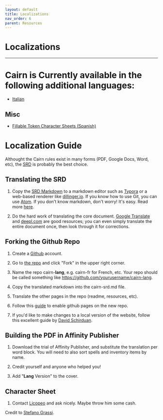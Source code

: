 ```yaml
---
layout: default
title: Localizations
nav_order: 6
parent: Resources
---
```


# Localizations
---

# Cairn is Currently available in the following additional languages:
- [Italian](https://idolofmanyhands.github.io/cairn-ita/)

## Misc
- [Fillable Token Character Sheets (Spanish)](https://drive.google.com/file/d/1J9rOVBWIsf1_SSvNou8lLPN2zIodQ-dy/view)

# Localization Guide
Althought the Cairn rules exist in many forms (PDF, Google Docs, Word, etc), the [SRD](https://cairnrpg.comcairn-srd.html) is probably the best choice.

## Translating the SRD
1. Copy the [SRD Markdown](https://github.com/yourusername/cairn-lang/cairn-srd.md) to a markdown editor such as [Typora](https://typora.com) or a web-based renderer like [dillinger.io](https://dillinger.io). If you know how to use Git, you can use [Atom](atom.io). If you don't know markdown, don't worry! It's easy. Read more [here](https://guides.github.com/features/mastering-markdown/).

2. Do the hard work of translating the core document. [Google Translate](https://translate.google.com) and [deepl.com](https://deepl.com) are good resources; you can even simply translate the entire document once, then look through it for corrections.

## Forking the Github Repo
1. Create a [Github](https://github.com) account.

2. Go to [the repo](https://github.com/yochaigal/cairn) and click "Fork" in the upper right corner.

3. Name the repo cairn-**lang**, e.g. cairn-fr for French, etc. Your repo should be called something like https://github.com/yourusername/cairn-lang.

4. Copy the translated markdown into the cairn-srd.md file.

5. Translate the other pages in the repo (readme, resources, etc).

6.  Follow this [guide](https://docs.github.com/en/github/working-with-github-pages/creating-a-github-pages-site) to enable github pages on the new repo.

7. If you'd like to make changes to a local version of the website, follow this excellent guide by [David Schirduan](https://www.technicalgrimoire.com/david/2018/10/howto-markdown-blog).

## Building the PDF in Affinity Publisher
1. Download the trial of Affinity Publisher, and substitute the translation per word block. You will need to also sort spells and inventory items by name.

2. Credit yourself and anyone who helped you!

3. Add "**Lang** Version" to the cover.

## Character Sheet
1. Contact [Licopeo](https://twitter.com/LicopeoArt) and ask nicely. Maybe throw him some cash.


Credit to [Stefano Grassi](https://twitter.com/FabulousFreak).

